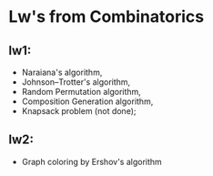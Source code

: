 # Lw's from Combinatorics

lw1: 
----
 * Naraiana's algorithm,
 * Johnson–Trotter's algorithm,
 * Random Permutation algorithm,
 * Composition Generation algorithm,
 * Knapsack problem (not done);

lw2:
----
 * Graph coloring by Ershov's algorithm
